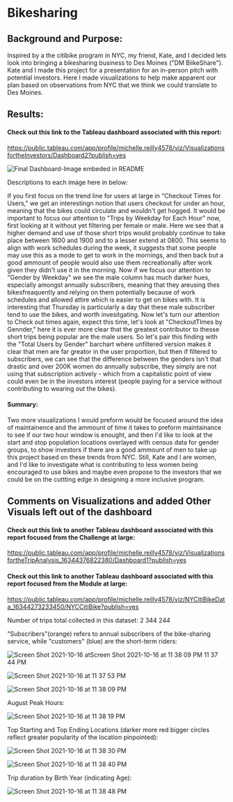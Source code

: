 # Bikesharing

## Background and Purpose:

Inspired by a the citibike program in NYC, my friend, Kate, and I decided lets look into bringing a bikesharing business to Des Moines ("DM BiikeShare"). Kate and I made this project for a presentation for an in-person pitch with potential investors. Here I made visualizations to help make apparent our plan based on observations from NYC that we think we could translate to Des Moines.

## Results:

#### Check out this link to the Tableau dashboard associated with this report:

https://public.tableau.com/app/profile/michelle.reilly4578/viz/VisualizationsfortheInvestors/Dashboard2?publish=yes

![Final Dashboard-Image embeded in README](https://user-images.githubusercontent.com/82982952/137609998-eeaee7ab-4b06-4506-96f9-a40025b763b0.png)

Descriptions to each image here in below:

If you first focus on the trend line for users at large in "Checkout Times for Users," we get an interestingn notion that users checkout for under an hour, meaning that the bikes could circulate and wouldn't get hogged. It would be important to focus our attention to "Trips by Weekday for Each Hour" now, first looking at it without yet filtering per female or male. Here we see that a higher demand and use of those short trips would probably continue to take place between 1600 and 1900 and to a lesser extend at 0800. This seems to align with work schedules during the week, it suggests that some people may use this as a mode to get to work in the mornings, and then back but a good ammount of people would also use them recreationally after work given they didn't use it in the morning. Now if we focus our attention to "Gender by Weekday" we see the male column has much darker hues, especially amongst annually subscribers, meaning that they areusing thes bikesfreaquently and relying on them potentially because of work schedules and allowed attire which is easier to get on bikes with. It is interesting that Thursday is particularly a day that these male subscriber tend to use the bikes, and worth invesitgating. Now let's turn our attention to Check out times again, expect this time, let's look at "CheckoutTImes by Gennder," here it is ever more clear that the greatest contributor to thesse short trips being popular are the male users. So let's pair this finding with the "Total Users by Gender" barchart where unfiltered version makes it clear that men are far greator in the user proportion, but then if filtered to subscribers, we can see that the difference between the genders isn't that drastic and over 200K women do annually subscribe, they simply are not using that subscription actively - which from a capitalistic point of view could even be in the investors interest (people paying for a service without contributing to wearing out the bikes).

#### Summary: 

Two more visualizations I would preform would be focused around the idea of maintainence and the ammount of time it takes to preform maintainance to see if our two hour window is enought, and then I'd like to look at the start and stop population locations overlayed with census data for gender groups, to show investors if there are a good ammount of men to take up this project based on these trends from NYC. Still, Kate and I are women, and I'd like to investigate what is contributing to less women being encouraged to use bikes and maybe even propose to the investors that we could be on the cuttting edge in designing a more inclusive program.


## Comments on Visualizations and added Other Visuals left out of the dashboard


#### Check out this link to another Tableau dashboard associated with this report focused from the Challenge at large:

https://public.tableau.com/app/profile/michelle.reilly4578/viz/VisualizationsfortheTripAnalysis_16344376822380/Dashboard1?publish=yes

#### Check out this link to another Tableau dashboard associated with this report focused from the Module at large:

https://public.tableau.com/app/profile/michelle.reilly4578/viz/NYCitiBikeData_16344273233450/NYCCitiBike?publish=yes


Number of trips total collected in this dataset: 2 344 244

"Subscribers"(orange) refers to annual subscribers of the bike-sharing service, while "customers" (blue) are the short-term riders: 

![Screen Shot 2021-10-16 at![Screen Shot 2021-10-16 at 11 38 09 PM](https://user-images.githubusercontent.com/82982952/137610121-0279fea4-0599-4a00-b7cd-ba6a6a0b6688.png)
 11 37 44 PM](https://user-images.githubusercontent.com/82982952/137610113-7f477ee2-6d54-467c-81d4-d1ac1e912f65.png)

![Screen Shot 2021-10-16 at 11 37 53 PM](https://user-images.githubusercontent.com/82982952/137610125-6e1f94ab-fd45-4c7e-bdcb-159ce34586a1.png)

![Screen Shot 2021-10-16 at 11 38 09 PM](https://user-images.githubusercontent.com/82982952/137610231-57bd6cf6-23f7-4a89-8ca2-0ae372606f21.png)



August Peak Hours:

![Screen Shot 2021-10-16 at 11 38 19 PM](https://user-images.githubusercontent.com/82982952/137610145-23242dad-7372-4cd1-bdad-aa54b5b14574.png)


Top Starting and Top Ending Locations (darker more red bigger circles reflect greater popularity of the location pinpointed): 

![Screen Shot 2021-10-16 at 11 38 30 PM](https://user-images.githubusercontent.com/82982952/137610159-c01ae9ea-6ba0-48b6-9433-9995b3f200c5.png)

![Screen Shot 2021-10-16 at 11 38 40 PM](https://user-images.githubusercontent.com/82982952/137610160-85672384-fa73-430a-ac36-cd9807f67194.png)


Trip duration by Birth Year (indicating Age): 

![Screen Shot 2021-10-16 at 11 38 48 PM](https://user-images.githubusercontent.com/82982952/137610184-04053aa9-dc44-4f6b-96c6-36d06fa31b70.png)

